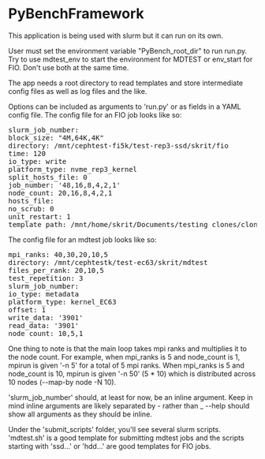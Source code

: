 # PyBenchFramework

This application is being used with slurm but it can run on its own.

User must set the environment variable "PyBench_root_dir" to run run.py. Try to use mdtest_env to start the environment for MDTEST or env_start for FIO. Don't use both at the same time.

The app needs a root directory to read templates and store intermediate config files as well as log files and the like.

Options can be included as arguments to 'run.py' or as fields in a YAML config file. The config file for an FIO job looks like so:

<pre>
slurm_job_number: 
block_size: "4M,64K,4K"
directory: /mnt/cephtest-fi5k/test-rep3-ssd/skrit/fio
time: 120
io_type: write
platform_type: nvme_rep3_kernel
split_hosts_file: 0
job_number: '48,16,8,4,2,1'
node_count: 20,16,8,4,2,1
hosts_file:
no_scrub: 0
unit_restart: 1
template_path: /mnt/home/skrit/Documents/testing_clones/clone1/PyBenchFramework/examples/template/template.fio
</pre>

The config file for an mdtest job looks like so:

<pre>
mpi_ranks: 40,30,20,10,5 
directory: /mnt/cephtestk/test-ec63/skrit/mdtest
files_per_rank: 20,10,5
test_repetition: 3
slurm_job_number:
io_type: metadata
platform_type: kernel_EC63 
offset: 1
write_data: '3901'
read_data: '3901'
node_count: 10,5,1
</pre>

One thing to note is that the main loop takes mpi ranks and multiplies it to the node count. For example, when mpi_ranks is 5 and node_count is 1, mpirun is given '-n 5' for a total of 5 mpi ranks. When mpi_ranks is 5 and node_count is 10, mpirun is given '-n 50' (5 * 10) which is distributed across 10 nodes (--map-by node -N 10).

'slurm_job_number' should, at least for now, be an inline argument. Keep in mind inline arguments are likely separated by - rather than _ --help should show all arguments as they should be inline.

Under the 'submit_scripts' folder, you'll see several slurm scripts. 'mdtest.sh' is a good template for submitting mdtest jobs and the scripts starting with 'ssd...' or 'hdd...' are good templates for FIO jobs.
